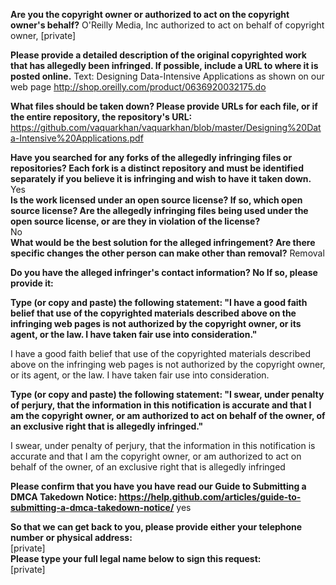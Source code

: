 **Are you the copyright owner or authorized to act on the copyright owner's behalf?** O'Reilly Media, Inc authorized to act on behalf of copyright owner, [private]

**Please provide a detailed description of the original copyrighted work that has allegedly been infringed. If possible, include a URL to where it is posted online.** Text: Designing Data-Intensive Applications as shown on our web page http://shop.oreilly.com/product/0636920032175.do

**What files should be taken down? Please provide URLs for each file, or if the entire repository, the repository's URL:** https://github.com/vaquarkhan/vaquarkhan/blob/master/Designing%20Data-Intensive%20Applications.pdf

**Have you searched for any forks of the allegedly infringing files or repositories? Each fork is a distinct repository and must be identified separately if you believe it is infringing and wish to have it taken down.**  
Yes  
**Is the work licensed under an open source license? If so, which open source license? Are the allegedly infringing files being used under the open source license, or are they in violation of the license?**  
No  
**What would be the best solution for the alleged infringement? Are there specific changes the other person can make other than removal?** Removal

**Do you have the alleged infringer's contact information? No If so, please provide it:**

**Type (or copy and paste) the following statement: "I have a good faith belief that use of the copyrighted materials described above on the infringing web pages is not authorized by the copyright owner, or its agent, or the law. I have taken fair use into consideration."**

I have a good faith belief that use of the copyrighted materials described above on the infringing web pages is not authorized by the copyright owner, or its agent, or the law. I have taken fair use into consideration.

**Type (or copy and paste) the following statement: "I swear, under penalty of perjury, that the information in this notification is accurate and that I am the copyright owner, or am authorized to act on behalf of the owner, of an exclusive right that is allegedly infringed."**

I swear, under penalty of perjury, that the information in this notification is accurate and that I am the copyright owner, or am authorized to act on behalf of the owner, of an exclusive right that is allegedly infringed

**Please confirm that you have you have read our Guide to Submitting a DMCA Takedown Notice: https://help.github.com/articles/guide-to-submitting-a-dmca-takedown-notice/** yes

**So that we can get back to you, please provide either your telephone number or physical address:**  
[private]  
**Please type your full legal name below to sign this request:**  
[private]
